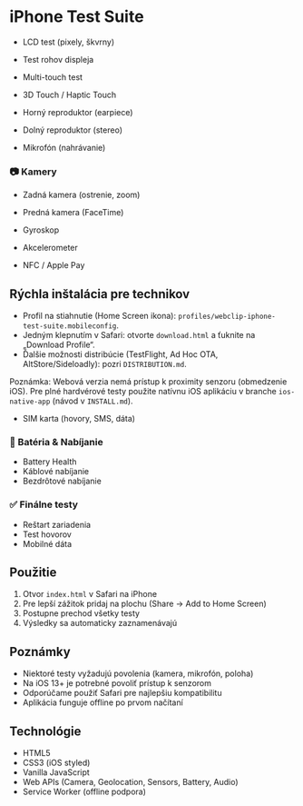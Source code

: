 # iPhone Test Suite

- LCD test (pixely, škvrny)
- Test rohov displeja

- Multi-touch test
- 3D Touch / Haptic Touch

- Horný reproduktor (earpiece)
- Dolný reproduktor (stereo)
- Mikrofón (nahrávanie)

### 📷 Kamery

- Zadná kamera (ostrenie, zoom)
- Predná kamera (FaceTime)

- Gyroskop
- Akcelerometer

- NFC / Apple Pay

## Rýchla inštalácia pre technikov

- Profil na stiahnutie (Home Screen ikona): `profiles/webclip-iphone-test-suite.mobileconfig`.
- Jedným klepnutím v Safari: otvorte `download.html` a ťuknite na „Download Profile“.
- Ďalšie možnosti distribúcie (TestFlight, Ad Hoc OTA, AltStore/Sideloadly): pozri `DISTRIBUTION.md`.

Poznámka: Webová verzia nemá prístup k proximity senzoru (obmedzenie iOS). Pre plné hardvérové testy použite natívnu iOS aplikáciu v branche `ios-native-app` (návod v `INSTALL.md`).

- SIM karta (hovory, SMS, dáta)

### 🔋 Batéria & Nabíjanie

- Battery Health
- Káblové nabíjanie
- Bezdrôtové nabíjanie

### ✅ Finálne testy

- Reštart zariadenia
- Test hovorov
- Mobilné dáta

## Použitie

1. Otvor `index.html` v Safari na iPhone
2. Pre lepší zážitok pridaj na plochu (Share → Add to Home Screen)
3. Postupne prechod všetky testy
4. Výsledky sa automaticky zaznamenávajú

## Poznámky

- Niektoré testy vyžadujú povolenia (kamera, mikrofón, poloha)
- Na iOS 13+ je potrebné povoliť prístup k senzorom
- Odporúčame použiť Safari pre najlepšiu kompatibilitu
- Aplikácia funguje offline po prvom načítaní

## Technológie

- HTML5
- CSS3 (iOS styled)
- Vanilla JavaScript
- Web APIs (Camera, Geolocation, Sensors, Battery, Audio)
- Service Worker (offline podpora)
